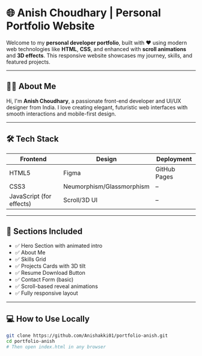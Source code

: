 # 🌐 Anish Choudhary | Personal Portfolio Website

Welcome to my **personal developer portfolio**, built with ❤️ using modern web technologies like **HTML**, **CSS**, and enhanced with **scroll animations** and **3D effects**. This responsive website showcases my journey, skills, and featured projects.



---

## 🧑‍💻 About Me

Hi, I'm **Anish Choudhary**, a passionate front-end developer and UI/UX designer from India. I love creating elegant, futuristic web interfaces with smooth interactions and mobile-first design.

---

## 🛠️ Tech Stack

| Frontend  | Design     | Deployment |
|-----------|------------|------------|
| HTML5     | Figma      | GitHub Pages |
| CSS3      | Neumorphism/Glassmorphism | – |
| JavaScript (for effects) | Scroll/3D UI | – |

---

## 📂 Sections Included

- ✅ Hero Section with animated intro
- ✅ About Me
- ✅ Skills Grid
- ✅ Projects Cards with 3D tilt
- ✅ Resume Download Button
- ✅ Contact Form (basic)
- ✅ Scroll-based reveal animations
- ✅ Fully responsive layout

---

## 💻 How to Use Locally

```bash
git clone https://github.com/Anishakki01/portfolio-anish.git
cd portfolio-anish
# Then open index.html in any browser
